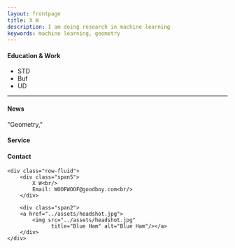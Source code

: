 ```yaml
---
layout: frontpage
title: X W
description: I am doing research in machine learning  
keywords: machine learning, geometry
---
```

<h4><a name="Education & Work"></a>Education & Work</h4>
<ul>
    <li>STD</li>
    <li>Buf</li>
    <li>UD</li>
</ul>


---


<div class="container">
    <h4><a name="News"></a>News</h4>
    "Geometry,"
    <h4><a name="Service"></a>Service</h4>
   
<h4><a name="Contact"></a>Contact</h4>

    <div class="row-fluid">
        <div class="span5">
            X W<br/>
            Email: WOOFWOOF@goodboy.com<br/>
        </div>

        <div class="span2">
        <a href="../assets/headshot.jpg">
            <img src="../assets/headshot.jpg"
                  title="Blue Ham" alt="Blue Ham"/></a>
        </div>
    </div>
</div>


